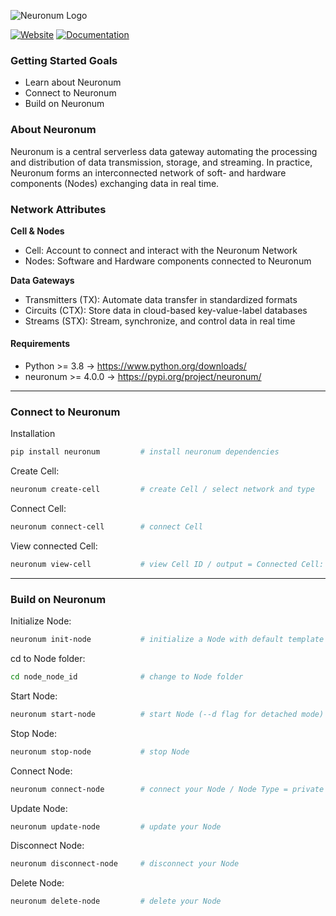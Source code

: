 ![Neuronum Logo](https://neuronum.net/static/logo_pip.png "Neuronum")

[![Website](https://img.shields.io/badge/Website-Neuronum-blue)](https://neuronum.net) [![Documentation](https://img.shields.io/badge/Docs-Read%20now-green)](https://github.com/neuronumcybernetics/neuronum)


### **Getting Started Goals**
- Learn about Neuronum
- Connect to Neuronum
- Build on Neuronum


### **About Neuronum**
Neuronum is a central serverless data gateway automating the processing and distribution of data transmission, storage, and streaming.
In practice, Neuronum forms an interconnected network of soft- and hardware components (Nodes) exchanging data in real time.


### **Network Attributes**
**Cell & Nodes**
- Cell: Account to connect and interact with the Neuronum Network
- Nodes: Software and Hardware components connected to Neuronum

**Data Gateways**
- Transmitters (TX): Automate data transfer in standardized formats
- Circuits (CTX): Store data in cloud-based key-value-label databases
- Streams (STX): Stream, synchronize, and control data in real time


#### Requirements
- Python >= 3.8 -> https://www.python.org/downloads/
- neuronum >= 4.0.0 -> https://pypi.org/project/neuronum/


------------------


### **Connect to Neuronum**
Installation
```sh
pip install neuronum         # install neuronum dependencies
```

Create Cell:
```sh
neuronum create-cell         # create Cell / select network and type
```

Connect Cell:
```sh
neuronum connect-cell        # connect Cell
```

View connected Cell:
```sh
neuronum view-cell           # view Cell ID / output = Connected Cell: 'your_cell_id'"
```


------------------



### **Build on Neuronum**
Initialize Node:
```sh
neuronum init-node           # initialize a Node with default template
```

cd to Node folder:
```sh
cd node_node_id              # change to Node folder
```

Start Node:
```sh
neuronum start-node          # start Node (--d flag for detached mode) / output = "Hello, Neuronum!"
```

Stop Node:
```sh
neuronum stop-node           # stop Node
```

Connect Node:
```sh
neuronum connect-node        # connect your Node / Node Type = private / Node description = Test Node
```

Update Node:
```sh
neuronum update-node         # update your Node
```

Disconnect Node:
```sh
neuronum disconnect-node     # disconnect your Node
```

Delete Node:
```sh
neuronum delete-node         # delete your Node
```
